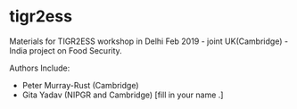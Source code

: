 # tigr2ess
Materials for TIGR2ESS workshop in Delhi Feb 2019 - joint UK(Cambridge) - India project on Food Security.

Authors Include:
* Peter Murray-Rust (Cambridge)
* Gita Yadav (NIPGR and Cambridge)
[fill in your name   .]

